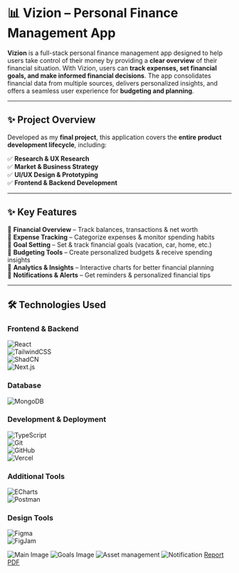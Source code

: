 # 📊 Vizion – Personal Finance Management App  

**Vizion** is a full-stack personal finance management app designed to help users take control of their money by providing a **clear overview** of their financial situation. With Vizion, users can **track expenses, set financial goals, and make informed financial decisions**. The app consolidates financial data from multiple sources, delivers personalized insights, and offers a seamless user experience for **budgeting and planning**.  

---

## ✨ Project Overview  

Developed as my **final project**, this application covers the **entire product development lifecycle**, including:  

✅ **Research & UX Research**  
✅ **Market & Business Strategy**  
✅ **UI/UX Design & Prototyping**  
✅ **Frontend & Backend Development**  

---

## ✨ Key Features  

🔹 **Financial Overview** – Track balances, transactions & net worth  
🔹 **Expense Tracking** – Categorize expenses & monitor spending habits  
🔹 **Goal Setting** – Set & track financial goals (vacation, car, home, etc.)  
🔹 **Budgeting Tools** – Create personalized budgets & receive spending insights  
🔹 **Analytics & Insights** – Interactive charts for better financial planning  
🔹 **Notifications & Alerts** – Get reminders & personalized financial tips  

---

## 🛠️ Technologies Used  

### **Frontend & Backend**  
![React](https://img.shields.io/badge/React-20232A?style=for-the-badge&logo=react&logoColor=61DAFB)  
![TailwindCSS](https://img.shields.io/badge/Tailwind_CSS-38B2AC?style=for-the-badge&logo=tailwind-css&logoColor=white)  
![ShadCN](https://img.shields.io/badge/ShadCN-000000?style=for-the-badge&logo=shadcn&logoColor=white)  
![Next.js](https://img.shields.io/badge/Next.js-000000?style=for-the-badge&logo=nextdotjs&logoColor=white)  
### **Database**  
![MongoDB](https://img.shields.io/badge/MongoDB-47A248?style=for-the-badge&logo=mongodb&logoColor=white)  
### **Development & Deployment**  
![TypeScript](https://img.shields.io/badge/TypeScript-3178C6?style=for-the-badge&logo=typescript&logoColor=white)  
![Git](https://img.shields.io/badge/Git-F05032?style=for-the-badge&logo=git&logoColor=white)  
![GitHub](https://img.shields.io/badge/GitHub-181717?style=for-the-badge&logo=github&logoColor=white)  
![Vercel](https://img.shields.io/badge/Vercel-000000?style=for-the-badge&logo=vercel&logoColor=white)  
### **Additional Tools**  
![ECharts](https://img.shields.io/badge/ECharts-AA344D?style=for-the-badge&logo=apacheecharts&logoColor=white)  
![Postman](https://img.shields.io/badge/Postman-FF6C37?style=for-the-badge&logo=postman&logoColor=white)  
### **Design Tools**  
![Figma](https://img.shields.io/badge/Figma-000000?style=for-the-badge&logo=figma&logoColor=white)  
![FigJam](https://img.shields.io/badge/FigJam-FF7262?style=for-the-badge&logo=figjam&logoColor=white)

![Main Image](public/smartmockups_lxj6zv56.png)
![Goals Image](public/smartmockups_lxj7rnpc.png)
![Asset management](public/smartmockups_lxj73xio.png)
![Notification](public/smartmockups_lxkle23f.png)
[Report PDF](public/Vizion-BrieforConcept.pdf)


